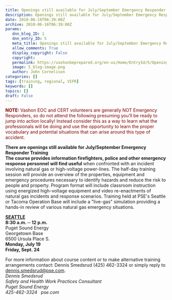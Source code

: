 ```yaml
---
title: Openings still available for July/September Emergency Responder Training
description: Openings still available for July/September Emergency Responder Training
date: 2010-06-16T06:39:00Z
archive: 2010-06-16T06:39:00Z
params:
   dnn_blog_ID: 1
   dnn_entry_ID: 5
   meta_title: Openings still available for July/September Emergency Responder Training
   allow_comments: True
   display_copyright: False
   copyright: 
   permalink: https://vashonbeprepared.org/en-us/Home/EntryId/5/Openings-still-available-for-July-September-Emergency-Responder-Training
   image: 5_blog-image.png
   author: John Cornelison
categories: []
tags: [training, regional, VIFR]
keywords: []
topics: []
draft: False
---
```


<p><b><font color="#800000">NOTE: </font></b><font color="#800000">Vashon EOC and CERT volunteers are generally NOT Emergency Responders, so do not attend the following presuming you’ll be ready to jump into action locally! Instead consider this as a way to learn what the professionals will be doing and use the opportunity to learn the proper vocabulary and potential situations that can arise around this type of accident.</font></p>
<p><b>There are openings still available for July/September Emergency Responder Training</b> <br />
<b>The course provides information firefighters, police and other emergency response personnel</b> <b>will find useful </b>when confronted with an incident involving natural gas or high-voltage power-lines. The half-day training session will provide an overview of the properties, equipment and emergency procedures necessary to identify hazards and reduce the risk to people and property. Program format will include classroom instruction using energized high-voltage equipment and video re-enactments of natural gas incidents and response scenarios. Training held at PSE's Seattle or Tacoma Operation Base will include a "live-gas" simulation providing a hands-in review of various natural gas emergency situations.</p>
<p><b><u>SEATTLE <br />
</u></b><b>8:30 a.m. </b><b>─</b><b> </b><b>12 p.m. <br />
</b>Puget Sound Energy <br />
Georgetown Base <br />
6500 Ursula Place S. <br />
<b>Monday, July 19 <br />
</b><b>Friday, Sept. 24</b></p>
<p>For more information about course content or to make alternative training arrangements contact: Dennis Smedsrud (425) 462-3324 or simply reply to <a href="mailto:dennis.smedsrud@pse.com">dennis.smedsrud@pse.com</a>. <br />
<i>Dennis Smedsrud</i> <br />
<i>Safety and Health Work Practices Consultant</i> <br />
<i>Puget Sound Energy</i> <br />
<i>425-462-3324&#160;&#160; pse.com</i></p>
